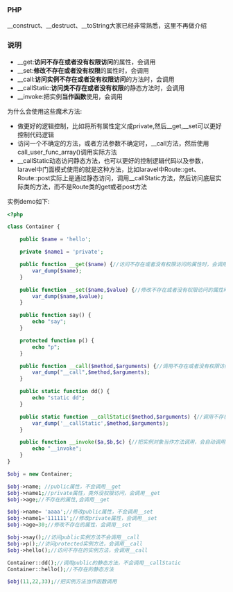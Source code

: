 ### PHP
\__construct、\__destruct、\__toString大家已经非常熟悉，这里不再做介绍

### 说明
- __get:**访问不存在或者没有权限访问**的属性，会调用
- __set:**修改不存在或者没有权限**的属性时，会调用
- __call:**访问实例不存在或者没有权限访问**的方法时，会调用
- __callStatic:**访问类不存在或者没有权限**的静态方法时，会调用
- __invoke:把实例**当作函数**使用，会调用

为什么会使用这些魔术方法:
- 做更好的逻辑控制，比如将所有属性定义成private,然后\__get,\__set可以更好控制代码逻辑
- 访问一个不确定的方法，或者方法参数不确定时，\__call方法，然后使用call_user_func_array()调用实际方法
- \__callStatic动态访问静态方法，也可以更好的控制逻辑代码以及参数，laravel中门面模式使用的就是这种方法，比如laravel中Route::get、Route::post实际上是通过静态访问，调用\__callStatic方法，然后访问底层实际类的方法，而不是Route类的get或者post方法

实例demo如下:

```php
<?php

class Container {

    public $name = 'hello';

    private $name1 = 'private';

    public function __get($name) {//访问不存在或者没有权限访问的属性时，会调用该方法
        var_dump($name);
    }

    public function __set($name,$value) {//修改不存在或者没有权限访问的属性时，会调用该方法
        var_dump($name,$value);
    }

    public function say() {
        echo "say";
    }

    protected function p() {
        echo "p";
    }

    public function __call($method,$arguments) {//调用不存在或者没有权限访问的实例方法时会调用
        var_dump("__call",$method,$arguments);
    }

    public static function dd() {
        echo "static dd";
    }

    public static function __callStatic($method,$arguments) {//调用不存在或者没有权限访问的静态方法时会调用
        var_dump('__callStatic',$method,$arguments);
    }

    public function __invoke($a,$b,$c) {//把实例对象当作方法调用，会自动调用到 __invoke() 方法
        echo "__invoke";
    }
}

$obj = new Container;

$obj->name; //public属性，不会调用__get
$obj->name1;//private属性，类外没权限访问，会调用__get
$obj->age;//不存在的属性,会调用__get

$obj->name= 'aaaa';//修改public属性，不会调用__set
$obj->name1='111111';//修改private属性，会调用__set
$obj->age=30;//修改不存在的属性，会调用__set

$obj->say();//访问public实例方法不会调用__call
$obj->p();//访问protected实例方法，会调用__call
$obj->hello();//访问不存在的实例方法，会调用__call

Container::dd();//调用public的静态方法，不会调用__callStatic
Container::hello();//不存在的静态方法

$obj(11,22,33);//把实例方法当作函数调用
```